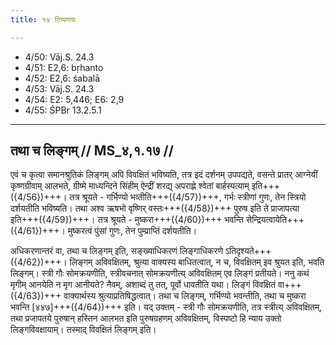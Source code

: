 ```yaml
---
title: १४ टिप्पणयः

---
```

- 4/50: Vāj.S. 24.3
- 4/51: E2,6: bṛhanto
- 4/52: E2,6: śabalā
- 4/53: Vāj.S. 24.3
- 4/54: E2: 5,446; E6: 2,9
- 4/55: ŚPBr 13.2.5.1

____________________________________________


## तथा च लिङ्गम् // MS_४,१.१७ //

एवं च कृत्वा समानश्रुतिकं लिङ्गम् अपि विवक्षितं भविष्यति, तत्र इदं दर्शनम् उपपद्यते, वसन्ते प्रातर् आग्नेयीं कृष्णग्रीवाम् आलभते, ग्रीष्मे माध्यन्दिने सिंहीम् ऐन्द्रीं शरद्य् अपराह्णे श्वेतां बार्हस्पत्याम् इति+++({4/56})+++। तत्र श्रूयते - गर्भिण्यो भव्तीति+++({4/57})+++, गर्भः स्त्रीणां गुणः, तेन स्त्रियो दर्शयतीति भविष्यति। तथा अश्व ऋषभो वृष्णिर् वस्तः+++({4/58})+++ पुरुष इति ते प्राजापत्या इति+++({4/59})+++। तत्र श्रूयते - मुष्करा+++({4/60})+++ भवन्ति सेन्द्रियत्वायेति+++({4/61})+++। मुष्करत्वं पुंसां गुणः, तेन पुम्प्राप्तिं दर्शयतीति।

अधिकरणान्तरं वा, तथा च लिङ्गम् इति, सङ्ख्याधिकरणं लिङ्गाधिकरणे ऽतिदृश्यते+++({4/62})+++। लिङ्गम् अविवक्षितम्, श्रुत्या वाक्यस्य बाधितत्वात्, न च, विवक्षितम् इव श्रुयत इति, भवति लिङ्गम्। स्त्री गौः सोमक्रयणीति, स्त्रीवचनात् सोमक्रयणीत्य् अविवक्षितम् एव लिङ्गं प्रतीयते। ननु कथं मृगीम् आनयेति न मृग आनीयते? नैवम्, अशाब्दं तु तत्, पूर्वो धावतीति यथा।
लिङ्गं विवक्षितं वा+++({4/63})+++ वाक्यार्थस्य श्रुत्याप्रतिषिद्धत्वात्। तथा च लिङ्गम्, गर्भिण्यो भवन्तीति, तथा च मुष्करा भवन्ति [४४७]+++({4/64})+++ इति। यद् उक्तम् - स्त्री गौः सोमक्रयणीति, तत्र स्त्रीत्य् अविवक्षितम्, तथा प्रजापतये पुरुषान् हस्तिन आलभत इति पुरुषग्रहणम् अविवक्षितम्, विस्पष्टो हि न्याय उक्तो लिङ्गविवक्षायाम्। तस्माद् विवक्षितं लिङ्गम् इति।